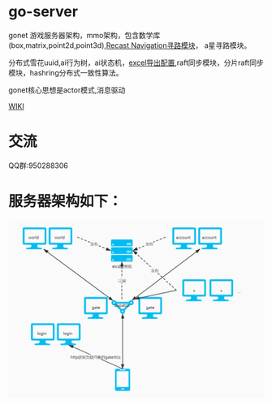 # go-server
gonet 游戏服务器架构，mmo架构，包含数学库(box,matrix,point2d,point3d),[Recast Navigation寻路模块](https://blog.csdn.net/mango9126/article/details/79390543)，
a星寻路模块。

分布式雪花uuid,ai行为树，ai状态机，[excel导出配置](https://github.com/bobohume/gonet/tree/master/tool/data),raft同步模块，分片raft同步模块，hashring分布式一致性算法。

gonet核心思想是actor模式,消息驱动

[WIKI](https://github.com/bobohume/gonet/wiki)

# 交流

QQ群:950288306

# 服务器架构如下：
![image](框架.jpg)
